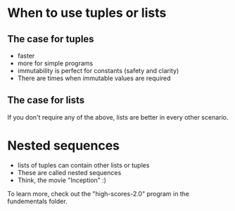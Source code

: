 # When to use tuples or lists

## The case for tuples

* faster
* more for simple programs
* immutability is perfect for constants (safety and clarity)
* There are times when immutable values are required

## The case for lists

If you don't require any of the above, lists are better in every other scenario.

# Nested sequences

* lists of tuples can contain other lists or tuples
* These are called nested sequences
* Think, the movie "Inception" :)

To learn more, check out the "high-scores-2.0" program in the fundementals folder.
